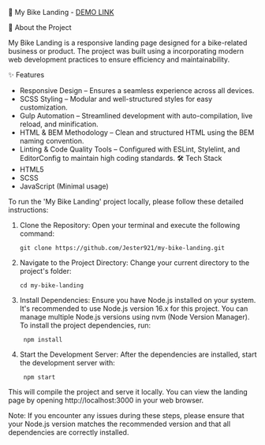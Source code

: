 🚴 My Bike Landing - [DEMO LINK](https://jester921.github.io/my-bike-landing/)

📝 About the Project

My Bike Landing is a responsive landing page designed for a bike-related business or product. The project was built using a incorporating modern web development practices to ensure efficiency and maintainability.

✨ Features
- Responsive Design – Ensures a seamless experience across all devices.
- SCSS Styling – Modular and well-structured styles for easy customization.
- Gulp Automation – Streamlined development with auto-compilation, live reload, and minification.
- HTML & BEM Methodology – Clean and structured HTML using the BEM naming convention.
- Linting & Code Quality Tools – Configured with ESLint, Stylelint, and EditorConfig to maintain high coding standards.
🛠️ Tech Stack
- HTML5
- SCSS
- JavaScript (Minimal usage)

To run the 'My Bike Landing' project locally, please follow these detailed instructions:
  1) Clone the Repository:
      Open your terminal and execute the following command:

         git clone https://github.com/Jester921/my-bike-landing.git
  2) Navigate to the Project Directory:
      Change your current directory to the project's folder:

         cd my-bike-landing
  3) Install Dependencies:
      Ensure you have Node.js installed on your system. It's recommended to use Node.js version 16.x for this project. You can manage multiple Node.js versions using nvm (Node Version Manager).
       To install the project dependencies, run:

          npm install
          
  4) Start the Development Server:
  After the dependencies are installed, start the development server with:

          npm start
This will compile the project and serve it locally. You can view the landing page by opening http://localhost:3000 in your web browser.

Note: If you encounter any issues during these steps, please ensure that your Node.js version matches the recommended version and that all dependencies are correctly installed.
